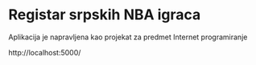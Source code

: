 # Registar srpskih NBA igraca
Aplikacija je napravljena kao projekat za predmet Internet programiranje

http://localhost:5000/